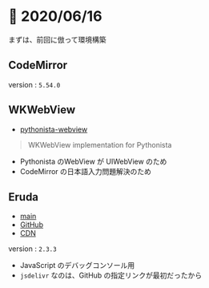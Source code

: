 # 📝 2020/06/16


まずは、前回に倣って環境構築


## CodeMirror

version : `5.54.0`


## WKWebView


- [pythonista-webview](https://github.com/mikaelho/pythonista-webview)

> WKWebView implementation for Pythonista


- Pythonista のWebView が UIWebView のため
- CodeMirror の日本語入力問題解決のため


## Eruda

- [main](https://eruda.liriliri.io/)
- [GitHub](https://github.com/liriliri/eruda)
- [CDN](https://www.jsdelivr.com/package/npm/eruda)


version : `2.3.3`

- JavaScript のデバッグコンソール用
- `jsdelivr` なのは、GitHub の指定リンクが最初だったから


